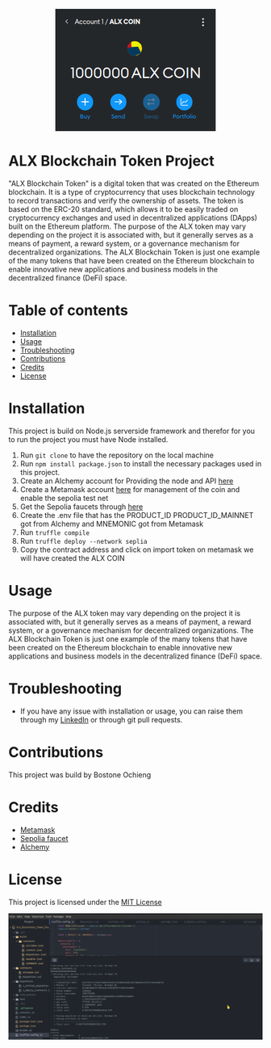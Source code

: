 <p align="center">
  <img src="1.png" alt="ALX TOKEN REPRESENTATION" >
</p>

# ALX Blockchain Token Project
"ALX Blockchain Token" is a digital token that was created on the Ethereum blockchain. It is a type of cryptocurrency that uses blockchain technology to record transactions and verify the ownership of assets. The token is based on the ERC-20 standard, which allows it to be easily traded on cryptocurrency exchanges and used in decentralized applications (DApps) built on the Ethereum platform. The purpose of the ALX token may vary depending on the project it is associated with, but it generally serves as a means of payment, a reward system, or a governance mechanism for decentralized organizations. The ALX Blockchain Token is just one example of the many tokens that have been created on the Ethereum blockchain to enable innovative new applications and business models in the decentralized finance (DeFi) space.

# Table of contents
- [Installation](#Installation)
- [Usage](#Usage)
- [Troubleshooting](#Troubleshooting)
- [Contributions](#Contributions)
- [Credits](#Credits)
- [License](#License)

# Installation 

This project is build on Node.js serverside framework and therefor for you to run the 
project you must have Node installed. 
1. Run `git clone` to have the repository on the local machine 
2. Run `npm install package.json` to install the necessary packages used in this project. 
3. Create an Alchemy account for Providing the node and API [here](#https://auth.alchemy.com/?redirectUrl=https%3A%2F%2Fdashboard.alchemy.com)
4. Create a Metamask account [here](#https://metamask.io/) for management of the coin and enable the sepolia test net
5. Get the Sepolia faucets through [here](#https://sepoliafaucet.com/)
6. Create the .env file that has the PRODUCT_ID PRODUCT_ID_MAINNET got from Alchemy and MNEMONIC got from Metamask 
7. Run `truffle compile`
8. Run `truffle deploy --network seplia`
9. Copy the contract address and click on import token on metamask we will have created the ALX COIN

# Usage

The purpose of the ALX token may vary depending on the project it is associated with, but it generally serves as a means of payment, a reward system, or a governance mechanism for decentralized organizations. The ALX Blockchain Token is just one example of the many tokens that have been created on the Ethereum blockchain to enable innovative new applications and business models in the decentralized finance (DeFi) space.

# Troubleshooting
- If you have any issue with installation or usage, you can raise them through my [LinkedIn](#https://www.linkedin.com/in/bostone-ochieng-b258a8108/)
or through git pull requests.

# Contributions

This project was build by Bostone Ochieng

# Credits 
- [Metamask](#https://metamask.io/)
- [Sepolia faucet](#https://sepoliafaucet.com/)
- [Alchemy](#https://auth.alchemy.com/?redirectUrl=https%3A%2F%2Fdashboard.alchemy.com)

# License
This project is licensed under the [MIT License](#https://www.mit.edu/~amini/LICENSE.md)

<p align="center">
    <img src="mork-up.png">
</p>